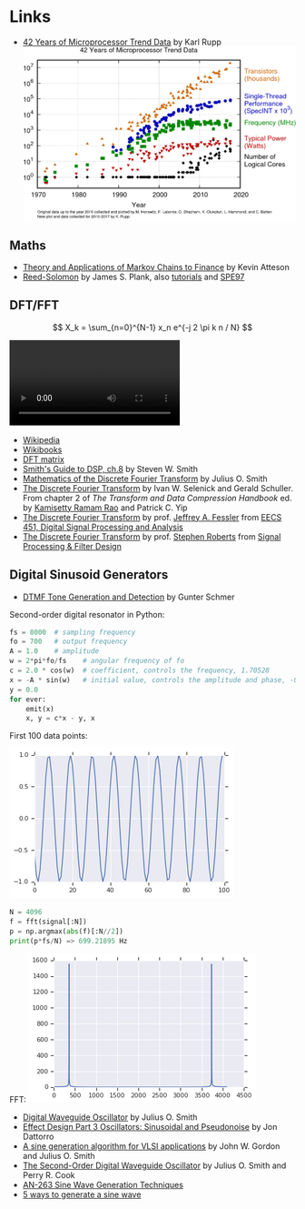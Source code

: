 # Links

* [42 Years of Microprocessor Trend Data](https://www.karlrupp.net/2018/02/42-years-of-microprocessor-trend-data/) by Karl Rupp
![42cpu](links/42-years-processor-trend.png)

## Maths

* [Theory and Applications of Markov Chains to Finance](http://www.atteson.com/Markov/) by Kevin Atteson
* [Reed-Solomon](http://web.eecs.utk.edu/~plank/plank/papers/CS-05-569.html) by James S. Plank,
also [tutorials](http://web.eecs.utk.edu/~plank/plank/www/software.html) and
[SPE97](http://cgi.di.uoa.gr/~ad/M155/Papers/RS-Tutorial.pdf)

## DFT/FFT

$$ X_k = \sum_{n=0}^{N-1} x_n e^{-j 2 \pi k n / N} $$

<video controls="controls">
  <source type="video/mp4" src="../media/dft-basis.mp4"></source>
  <p>Your browser does not support the video element.</p>
</video>

* [Wikipedia](https://en.wikipedia.org/wiki/Discrete_Fourier_transform)
* [Wikibooks](https://en.wikibooks.org/wiki/Digital_Signal_Processing/Discrete_Fourier_Transform)
* [DFT matrix](https://en.wikipedia.org/wiki/DFT_matrix)
* [Smith's Guide to DSP, ch.8](http://www.dspguide.com/ch8/1.htm) by Steven W. Smith
* [Mathematics of the Discrete Fourier Transform](http://ccrma.stanford.edu/~jos/mdft/) by Julius O. Smith
* [The Discrete Fourier Transform](http://dsp-book.narod.ru/TDCH/CH-02.PDF) by Ivan W. Selenick and Gerald Schuller.  From chapter 2 of _The Transform and Data Compression Handbook_ ed. by [Kamisetty Ramam Rao](https://en.wikipedia.org/wiki/K._R._Rao) and Patrick C. Yip
* [The Discrete Fourier Transform](https://web.eecs.umich.edu/~fessler/course/451/l/pdf/c5.pdf) by prof. [Jeffrey A. Fessler](http://web.eecs.umich.edu/~fessler/) from [EECS 451, Digital Signal Processing and Analysis](https://web.eecs.umich.edu/~fessler/course/451/)
* [The Discrete Fourier Transform](http://www.robots.ox.ac.uk/~sjrob/Teaching/SP/l7.pdf) by prof. [Stephen Roberts](http://www.robots.ox.ac.uk/~sjrob/) from [Signal Processing & Filter Design](http://www.robots.ox.ac.uk/~sjrob/Teaching/sp_course.html)

## Digital Sinusoid Generators

* [DTMF Tone Generation and Detection](http://www.ti.com/lit/an/spra096a/spra096a.pdf) by Gunter Schmer

Second-order digital resonator in Python:
```python
fs = 8000  # sampling frequency
fo = 700   # output frequency
A = 1.0    # amplitude
w = 2*pi*fo/fs    # angular frequency of fo
c = 2.0 * cos(w)  # coefficient, controls the frequency, 1.70528
x = -A * sin(w)   # initial value, controls the amplitude and phase, -0.522498
y = 0.0
for ever:
    emit(x)
    x, y = c*x - y, x
```
First 100 data points:

![wave](links/resonator-wave.png)

```python
N = 4096
f = fft(signal[:N])
p = np.argmax(abs(f)[:N//2])
print(p*fs/N) => 699.21895 Hz
```

FFT:
![fft](links/resonator-fft.png)

* [Digital Waveguide Oscillator](https://ccrma.stanford.edu/~jos/pasp/Digital_Waveguide_Oscillator.html) by Julius O. Smith
* [Effect Design Part 3 Oscillators: Sinusoidal and Pseudonoise](https://ccrma.stanford.edu/~dattorro/EffectDesignPart3.pdf) by Jon Dattorro
* [A sine generation algorithm for VLSI applications](https://ccrma.stanford.edu/~jos/pdf/GordonAndSmith86.pdf) by John W. Gordon and Julius O. Smith
* [The Second-Order Digital Waveguide Oscillator](https://ccrma.stanford.edu/~jos/wgo/wgo.pdf) by Julius O. Smith and Perry R. Cook
* [AN-263 Sine Wave Generation Techniques](http://www.ti.com/lit/an/snoa665c/snoa665c.pdf)
* [5 ways to generate a sine wave](https://www.analogictips.com/sine-wave-generation/)


